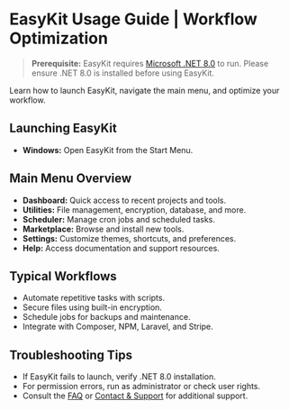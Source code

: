 # EasyKit Usage Guide | Workflow Optimization

<!--
  Meta Description: Learn how to use EasyKit, launch the app, navigate menus, optimize workflows, and troubleshoot common issues.
-->

> **Prerequisite:**
> EasyKit requires [Microsoft .NET 8.0](https://dotnet.microsoft.com/en-us/download/dotnet/8.0) to run. Please ensure .NET 8.0 is installed before using EasyKit.

Learn how to launch EasyKit, navigate the main menu, and optimize your workflow.

## Launching EasyKit

- **Windows:** Open EasyKit from the Start Menu.


## Main Menu Overview

- **Dashboard:** Quick access to recent projects and tools.
- **Utilities:** File management, encryption, database, and more.
- **Scheduler:** Manage cron jobs and scheduled tasks.
- **Marketplace:** Browse and install new tools.
- **Settings:** Customize themes, shortcuts, and preferences.
- **Help:** Access documentation and support resources.

## Typical Workflows

- Automate repetitive tasks with scripts.
- Secure files using built-in encryption.
- Schedule jobs for backups and maintenance.
- Integrate with Composer, NPM, Laravel, and Stripe.

## Troubleshooting Tips

- If EasyKit fails to launch, verify .NET 8.0 installation.
- For permission errors, run as administrator or check user rights.
- Consult the [FAQ](faq.md "EasyKit FAQ") or [Contact & Support](contact.md "Contact EasyKit Team") for additional support.

<!-- Accessibility: All links have descriptive titles for screen readers. -->
